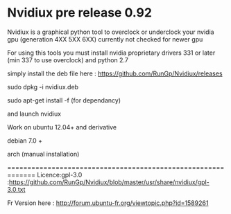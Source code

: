 # Nvidiux pre release 0.92

Nvidiux is a graphical python tool to overclock or underclock your nvidia gpu  (generation 4XX  5XX  6XX) 
currently not checked for newer gpu

For using this tools you must install nvidia proprietary drivers 331 or later (min 337 to use overclock)  and python 2.7

simply install the deb file here : https://github.com/RunGp/Nvidiux/releases

sudo dpkg -i nvidiux.deb

sudo apt-get install -f (for dependancy)

and launch nvidiux


Work on ubuntu 12.04+ and derivative 

debian 7.0 +

arch (manual installation)

=============================================================
Licence:gpl-3.0 :https://github.com/RunGp/Nvidiux/blob/master/usr/share/nvidiux/gpl-3.0.txt

Fr Version here : http://forum.ubuntu-fr.org/viewtopic.php?id=1589261
